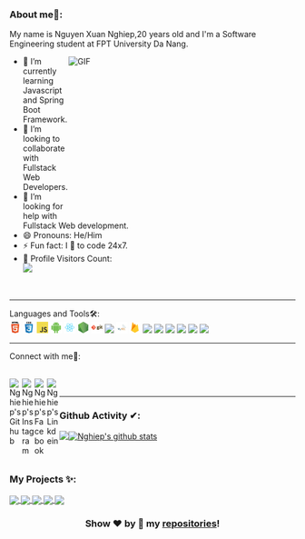 ### About me🧑:
My name is Nguyen Xuan Nghiep,20 years old and I'm a Software Engineering student at FPT University Da Nang.

<img align="right" alt="GIF" src="https://cdn.dribbble.com/users/1059583/screenshots/4171367/coding-freak.gif" width="400" height="280" />

- 🌱 I’m currently learning Javascript and Spring Boot Framework.
- 👯 I’m looking to collaborate with Fullstack Web Developers.
- 🤔 I’m looking for help with Fullstack Web development.
- 😄 Pronouns: He/Him
- ⚡ Fun fact: I 💖 to code 24x7.
- 🎢 Profile Visitors Count:  
![](https://visitor-badge.glitch.me/badge?page_id=nxn1710)

<br/>

---

Languages and Tools🛠:
  <br/>
<code><img height="20" src="https://raw.githubusercontent.com/github/explore/80688e429a7d4ef2fca1e82350fe8e3517d3494d/topics/html/html.png"></code>
<code><img height="20" src="https://raw.githubusercontent.com/github/explore/80688e429a7d4ef2fca1e82350fe8e3517d3494d/topics/css/css.png"></code>
<code><img height="20" src="https://raw.githubusercontent.com/github/explore/80688e429a7d4ef2fca1e82350fe8e3517d3494d/topics/javascript/javascript.png"></code>
<code><img height="20" src="https://raw.githubusercontent.com/github/explore/80688e429a7d4ef2fca1e82350fe8e3517d3494d/topics/android/android.png"></code>
<code><img height="20" src="https://raw.githubusercontent.com/github/explore/80688e429a7d4ef2fca1e82350fe8e3517d3494d/topics/react/react.png"></code> 
<code><img height="20" src="https://raw.githubusercontent.com/github/explore/80688e429a7d4ef2fca1e82350fe8e3517d3494d/topics/nodejs/nodejs.png"></code>
<code><img height="20" src="https://raw.githubusercontent.com/github/explore/80688e429a7d4ef2fca1e82350fe8e3517d3494d/topics/git/git.png"></code>
<code><img height="20" src="https://upload.wikimedia.org/wikipedia/commons/thumb/a/ae/Github-desktop-logo-symbol.svg/1024px-Github-desktop-logo-symbol.svg.png"></code>
<code><img height="20" src="https://raw.githubusercontent.com/github/explore/80688e429a7d4ef2fca1e82350fe8e3517d3494d/topics/mysql/mysql.png"></code>
<code><img height="20" src="https://raw.githubusercontent.com/github/explore/80688e429a7d4ef2fca1e82350fe8e3517d3494d/topics/firebase/firebase.png"></code>
<code><img height="20" src="https://upload.wikimedia.org/wikipedia/commons/thumb/b/b2/Bootstrap_logo.svg/1024px-Bootstrap_logo.svg.png"></code>
<code><img height="20" src="https://cdn.iconscout.com/icon/free/png-512/c-programming-569564.png"></code>
<code><img height="20" src="https://e7.pngegg.com/pngimages/46/626/png-clipart-c-logo-the-c-programming-language-computer-icons-computer-programming-source-code-programming-miscellaneous-template.png"></code>
<code><img height="20" src="https://upload.wikimedia.org/wikipedia/en/d/d2/Sublime_Text_3_logo.png"></code>
<code><img height="20" src="https://banner2.cleanpng.com/20181122/krs/kisspng-java-programming-language-selenium-computer-softwa-july-2-16-halab-4-dev-5bf78387a7bb41.028192901542947719687.jpg"></code>
<code><img height="20" src="https://upload.wikimedia.org/wikipedia/commons/thumb/9/9a/Visual_Studio_Code_1.35_icon.svg/1024px-Visual_Studio_Code_1.35_icon.svg.png"></code>

---

Connect with me🤝:

<br/>


<a href="https://github.com/nxn1710">
  <img align="left" alt="Nghiep's Github" width="22px" src="https://upload.wikimedia.org/wikipedia/commons/thumb/a/ae/Github-desktop-logo-symbol.svg/1024px-Github-desktop-logo-symbol.svg.png" />
</a>

<a href="https://instagram.com/nguyenxuannghiep/">
  <img align="left" alt="Nghiep's Instagram" width="22px" src="https://upload.wikimedia.org/wikipedia/commons/thumb/a/a5/Instagram_icon.png/600px-Instagram_icon.png" />
</a>

<a href="https://www.facebook.com/nxn1710">
  <img align="left" alt="Nghiep's Facebook" width="22px" src="https://facebookbrand.com/wp-content/uploads/2019/04/f_logo_RGB-Hex-Blue_512.png?w=512&h=512" />
</a>

<a href="https://linkedin.com/in/nxn1710/">
  <img align="left" alt="Nghiep's Linkdein" width="22px" src="https://cdn3.iconfinder.com/data/icons/inficons/512/linkedin.png" />
</a>

<br/>


---

### Github Activity ✔:

<a href="https://github.com/nxn1710">
  <img align="left" src="https://github-readme-stats.vercel.app/api/top-langs/?username=Nxn1710&theme=tokyonight" />
  </a>

<a href="https://github.com/nxn1710">
 <img align="center" src="https://github-readme-stats.vercel.app/api?username=Nxn1710&show_icons=true&theme=tokyonight&line_height=27" alt="Nghiep's github stats"/>
</a>

<br/>
<br/>
<br/>

### My Projects ✨:
  
<a href="https://github.com/ForFunSE1404/Appleshop_PRJ321">
  <img align="center" src="https://github-readme-stats.vercel.app/api/pin/?username=nxn1710&repo=Background-generator&theme=tokyonight" />
</a>

<a href="https://github.com/nxn1710/Mini-Market-Management-Software">
 <img align="center" src="https://github-readme-stats.vercel.app/api/pin/?username=nxn1710&repo=robofriends&theme=tokyonight" />
</a>

<a href="https://github.com/nxn1710/discord_bot">
  <img align="center" src="https://github-readme-stats.vercel.app/api/pin/?username=nxn1710&repo=Picture-Sharing-app&theme=tokyonight" />
</a>

<a href="https://github.com/nxn1710/ValidatorForm">
 <img align="center" src="https://github-readme-stats.vercel.app/api/pin/?username=nxn1710&repo=Chat-app&theme=tokyonight" />
</a>

<a href="https://github.com/nxn1710/shoppingcart_react-redux">
 <img align="center" src="https://github-readme-stats.vercel.app/api/pin/?username=nxn1710&repo=Quiz-App&theme=tokyonight" />
</a>


<div align="center">
  

### Show ❤️ by 🌟 my [repositories](https://github.com/Nxn1710?tab=repositories)!

</div>
<!-- -----
Credits: [Davekibh](https://github.com/Davekibh)

Last Edited on: 15/01/2021 -->
